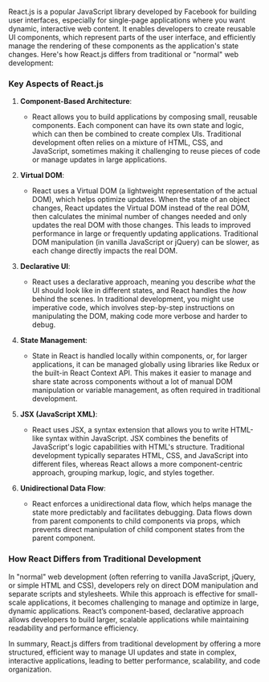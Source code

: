 React.js is a popular JavaScript library developed by Facebook for building user interfaces, especially for single-page applications where you want dynamic, interactive web content. It enables developers to create reusable UI components, which represent parts of the user interface, and efficiently manage the rendering of these components as the application's state changes. Here's how React.js differs from traditional or "normal" web development:

### Key Aspects of React.js

1. **Component-Based Architecture**:
   - React allows you to build applications by composing small, reusable components. Each component can have its own state and logic, which can then be combined to create complex UIs. Traditional development often relies on a mixture of HTML, CSS, and JavaScript, sometimes making it challenging to reuse pieces of code or manage updates in large applications.

2. **Virtual DOM**:
   - React uses a Virtual DOM (a lightweight representation of the actual DOM), which helps optimize updates. When the state of an object changes, React updates the Virtual DOM instead of the real DOM, then calculates the minimal number of changes needed and only updates the real DOM with those changes. This leads to improved performance in large or frequently updating applications. Traditional DOM manipulation (in vanilla JavaScript or jQuery) can be slower, as each change directly impacts the real DOM.

3. **Declarative UI**:
   - React uses a declarative approach, meaning you describe *what* the UI should look like in different states, and React handles the *how* behind the scenes. In traditional development, you might use imperative code, which involves step-by-step instructions on manipulating the DOM, making code more verbose and harder to debug.

4. **State Management**:
   - State in React is handled locally within components, or, for larger applications, it can be managed globally using libraries like Redux or the built-in React Context API. This makes it easier to manage and share state across components without a lot of manual DOM manipulation or variable management, as often required in traditional development.

5. **JSX (JavaScript XML)**:
   - React uses JSX, a syntax extension that allows you to write HTML-like syntax within JavaScript. JSX combines the benefits of JavaScript's logic capabilities with HTML's structure. Traditional development typically separates HTML, CSS, and JavaScript into different files, whereas React allows a more component-centric approach, grouping markup, logic, and styles together.

6. **Unidirectional Data Flow**:
   - React enforces a unidirectional data flow, which helps manage the state more predictably and facilitates debugging. Data flows down from parent components to child components via props, which prevents direct manipulation of child component states from the parent component.

### How React Differs from Traditional Development

In "normal" web development (often referring to vanilla JavaScript, jQuery, or simple HTML and CSS), developers rely on direct DOM manipulation and separate scripts and stylesheets. While this approach is effective for small-scale applications, it becomes challenging to manage and optimize in large, dynamic applications. React’s component-based, declarative approach allows developers to build larger, scalable applications while maintaining readability and performance efficiency.

In summary, React.js differs from traditional development by offering a more structured, efficient way to manage UI updates and state in complex, interactive applications, leading to better performance, scalability, and code organization.